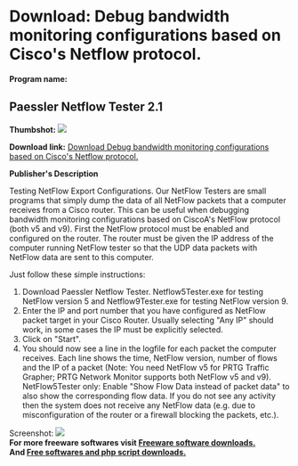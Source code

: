# Download: Debug bandwidth monitoring configurations based on Cisco's Netflow protocol.

**Program name:**

## Paessler Netflow Tester 2.1

  
**Thumbshot:** ![](http://www.freewarefiles.com/screenshot/netflowtester_pad_screenshot_md.gif)   
  
**Download link:** [Download Debug bandwidth monitoring configurations based on Cisco's Netflow protocol.](http://freesoftwares.boysofts.com/Paessler-Netflow-Tester_program_19282.html)  
  


**Publisher's Description**  
  


Testing NetFlow Export Configurations. Our NetFlow Testers are small programs that simply dump the data of all NetFlow packets that a computer receives from a Cisco router. This can be useful when debugging bandwidth monitoring configurations based on CiscoA's NetFlow protocol (both v5 and v9). First the NetFlow protocol must be enabled and configured on the router. The router must be given the IP address of the computer running NetFlow tester so that the UDP data packets with NetFlow data are sent to this computer. 

Just follow these simple instructions: 

  1. Download Paessler Netflow Tester. Netflow5Tester.exe for testing NetFlow version 5 and Netflow9Tester.exe for testing NetFlow version 9. 
  2. Enter the IP and port number that you have configured as NetFlow packet target in your Cisco Router. Usually selecting "Any IP" should work, in some cases the IP must be explicitly selected. 
  3. Click on "Start". 
  4. You should now see a line in the logfile for each packet the computer receives. Each line shows the time, NetFlow version, number of flows and the IP of a packet (Note: You need NetFlow v5 for PRTG Traffic Grapher; PRTG Network Monitor supports both NetFlow v5 and v9). NetFlow5Tester only: Enable "Show Flow Data instead of packet data" to also show the corresponding flow data. If you do not see any activity then the system does not receive any NetFlow data (e.g. due to misconfiguration of the router or a firewall blocking the packets, etc.). 

  
  
Screenshot: ![](http://www.freewarefiles.com/screenshot/netflowtester_pad_screenshot.gif)   
**For more freeware softwares visit [Freeware software downloads.](http://freesoftwares.boysofts.com/)**   
**And [Free softwares and php script downloads.](http://www.boysofts.com/)**
